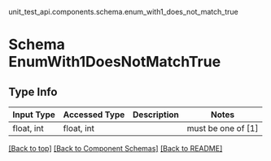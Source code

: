 unit_test_api.components.schema.enum_with1_does_not_match_true
# Schema EnumWith1DoesNotMatchTrue

## Type Info
Input Type | Accessed Type | Description | Notes
------------ | ------------- | ------------- | -------------
float, int | float, int |  | must be one of [1]

[[Back to top]](#top) [[Back to Component Schemas]](../../../README.md#Component-Schemas) [[Back to README]](../../../README.md)
